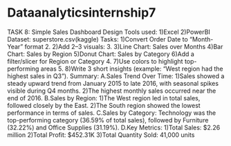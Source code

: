 # Dataanalyticsinternship7
TASK 8: Simple Sales Dashboard Design
Tools used:
1)Excel
2)PowerBI
Dataset:
superstore.csv(kaggle)
Tasks:
 1)Convert Order Date to “Month-Year” format 2.
 2)Add 2–3 visuals: 3.
 3)Line Chart: Sales over Months
 4)Bar Chart: Sales by Region
 5)Donut Chart: Sales by Category
 6)Add a filter/slicer for Region or Category 4.
 7)Use colors to highlight top-performing areas 5.
 8)Write 3 short insights (example: “West region had the highest sales in Q3”).
Summary:
A.Sales Trend Over Time:
1)Sales showed a steady upward trend from January 2015 to late 2016, with seasonal spikes visible during Q4 months.
2)The highest monthly sales occurred near the end of 2016.
B.Sales by Region:
1)The West region led in total sales, followed closely by the East.
2)The South region showed the lowest performance in terms of sales.
C.Sales by Category:
Technology was the top-performing category (36.59% of total sales), followed by Furniture (32.22%) and Office Supplies (31.19%).
D.Key Metrics:
1)Total Sales: $2.26 million
2)Total Profit: $452.31K
3)Total Quantity Sold: 41,000 units
